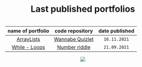 

<div align="center">
   <h1> Last published portfolios <h1/> 
    </div>
 
   <div align="center">  
    
| name of portfolio       | code repository   | date published
|:-------------:|:-------------:|:-------------:|
|<a href="https://github.com/yungbeatz/portfolios/blob/main/all%20portfolios/ArrayLists.md">ArrayLists</a>| <a href="https://github.com/yungbeatz/Wannabe-Quizlet">Wannabe Quizlet</a> | `16.11.2021` |
| <a href="https://github.com/yungbeatz/portfolios/blob/main/all%20portfolios/While%20-%20Loops.md">While - Loops </a> | <a href="https://github.com/yungbeatz/Number-Riddle">Number riddle </a> | `21.09.2021` |
    
</div>



<p align="center">
  <img src="https://img.wattpad.com/994073afe5bf56d882bd44c4ce912d7798ca0d8c/68747470733a2f2f73332e616d617a6f6e6177732e636f6d2f776174747061642d6d656469612d736572766963652f53746f7279496d6167652f5a746d365a587a476741656d30773d3d2d3831323133303832372e3135646435376430373238303061323537363534303838333639312e676966" />
</p>


